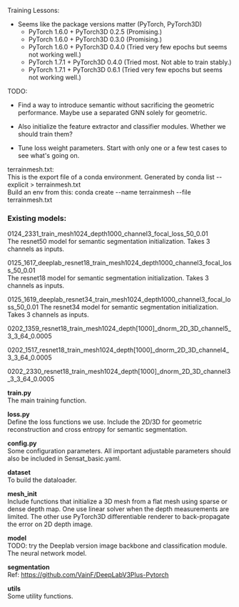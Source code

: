 Training Lessons:
* Seems like the package versions matter (PyTorch, PyTorch3D)
  * PyTorch 1.6.0 + PyTorch3D 0.2.5 (Promising.)
  * PyTorch 1.6.0 + PyTorch3D 0.3.0 (Promising.)
  * PyTorch 1.6.0 + PyTorch3D 0.4.0 (Tried very few epochs but seems not working well.)
  * PyTorch 1.7.1 + PyTorch3D 0.4.0 (Tried most. Not able to train stably.)
  * PyTorch 1.7.1 + PyTorch3D 0.6.1 (Tried very few epochs but seems not working well.)



TODO: 
* Find a way to introduce semantic without sacrificing the geometric performance.
  Maybe use a separated GNN solely for geometric.
* Also initialize the feature extractor and classifier modules. Whether we should train them?

* Tune loss weight parameters. Start with only one or a few test cases to see what's going on.



terrainmesh.txt:  
This is the export file of a conda environment. Generated by conda list --explicit > terrainmesh.txt  
Build an env from this: conda create --name terrainmesh --file terrainmesh.txt

### Existing models:
0124_2331_train_mesh1024_depth1000_channel3_focal_loss_50_0.01  
The resnet50 model for semantic segmentation initialization. Takes 3 channels as inputs.  

0125_1617_deeplab_resnet18_train_mesh1024_depth1000_channel3_focal_loss_50_0.01  
The resnet18 model for semantic segmentation initialization. Takes 3 channels as inputs.  

0125_1619_deeplab_resnet34_train_mesh1024_depth1000_channel3_focal_loss_50_0.01
The resnet34 model for semantic segmentation initialization. Takes 3 channels as inputs.  

0202_1359_resnet18_train_mesh1024_depth[1000]_dnorm_2D_3D_channel5_3_3_64_0.0005

0202_1517_resnet18_train_mesh1024_depth[1000]_dnorm_2D_3D_channel4_3_3_64_0.0005

0202_2330_resnet18_train_mesh1024_depth[1000]_dnorm_2D_3D_channel3_3_3_64_0.0005



**train.py**  
The main training function.  

**loss.py**  
Define the loss functions we use. Include the 2D/3D for geometric reconstruction and cross entropy for semantic segmentation.  

**config.py**  
Some configuration parameters. All important adjustable parameters should also be included in Sensat_basic.yaml.  

**dataset**  
To build the dataloader.

**mesh_init**  
Include functions that initialize a 3D mesh from a flat mesh using sparse or dense depth map. One use linear solver when the depth measurements are limited. The other use PyTorch3D differentiable renderer to back-propagate the error on 2D depth image.  

**model**  
TODO: try the Deeplab version image backbone and classification module.  
The neural network model. 

**segmentation**  
Ref: https://github.com/VainF/DeepLabV3Plus-Pytorch  


**utils**  
Some utility functions.